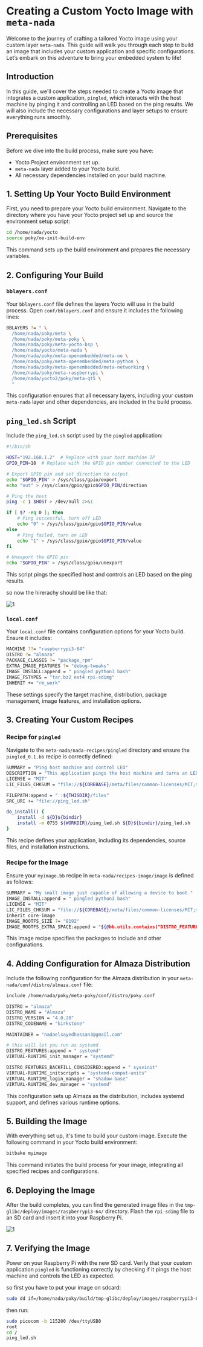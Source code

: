 # Creating a Custom Yocto Image with `meta-nada`

Welcome to the journey of crafting a tailored Yocto image using your custom layer `meta-nada`. This guide will walk you through each step to build an image that includes your custom application and specific configurations. Let’s embark on this adventure to bring your embedded system to life!

## Introduction

In this guide, we'll cover the steps needed to create a Yocto image that integrates a custom application, `pingled`, which interacts with the host machine by pinging it and controlling an LED based on the ping results. We will also include the necessary configurations and layer setups to ensure everything runs smoothly.

## Prerequisites

Before we dive into the build process, make sure you have:
- Yocto Project environment set up.
- `meta-nada` layer added to your Yocto build.
- All necessary dependencies installed on your build machine.

## 1. Setting Up Your Yocto Build Environment

First, you need to prepare your Yocto build environment. Navigate to the directory where you have your Yocto project set up and source the environment setup script:

```bash
cd /home/nada/yocto
source poky/oe-init-build-env
```

This command sets up the build environment and prepares the necessary variables.

## 2. Configuring Your Build

### `bblayers.conf`

Your `bblayers.conf` file defines the layers Yocto will use in the build process. Open `conf/bblayers.conf` and ensure it includes the following lines:

```bash
BBLAYERS ?= " \
  /home/nada/poky/meta \
  /home/nada/poky/meta-poky \
  /home/nada/poky/meta-yocto-bsp \
  /home/nada/yocto/meta-nada \
  /home/nada/poky/meta-openembedded/meta-oe \
  /home/nada/poky/meta-openembedded/meta-python \
  /home/nada/poky/meta-openembedded/meta-networking \
  /home/nada/poky/meta-raspberrypi \
  /home/nada/yocto2/poky/meta-qt5 \
  "
```

This configuration ensures that all necessary layers, including your custom `meta-nada` layer and other dependencies, are included in the build process.

## `ping_led.sh` Script

Include the `ping_led.sh` script used by the `pingled` application:

```bash
#!/bin/sh

HOST="192.168.1.2"  # Replace with your host machine IP
GPIO_PIN=18  # Replace with the GPIO pin number connected to the LED

# Export GPIO pin and set direction to output
echo "$GPIO_PIN" > /sys/class/gpio/export
echo "out" > /sys/class/gpio/gpio$GPIO_PIN/direction

# Ping the host
ping -c 1 $HOST > /dev/null 2>&1

if [ $? -eq 0 ]; then
    # Ping successful, turn off LED
    echo "0" > /sys/class/gpio/gpio$GPIO_PIN/value
else
    # Ping failed, turn on LED
    echo "1" > /sys/class/gpio/gpio$GPIO_PIN/value
fi

# Unexport the GPIO pin
echo "$GPIO_PIN" > /sys/class/gpio/unexport
```

This script pings the specified host and controls an LED based on the ping results.


so now the hirerachy should be like that:


![1](images/4.png)


### `local.conf`

Your `local.conf` file contains configuration options for your Yocto build. Ensure it includes:

```bash
MACHINE ??= "raspberrypi3-64"
DISTRO ?= "almaza"
PACKAGE_CLASSES ?= "package_rpm"
EXTRA_IMAGE_FEATURES ?= "debug-tweaks"
IMAGE_INSTALL:append = " pingled python3 bash"
IMAGE_FSTYPES = "tar.bz2 ext4 rpi-sdimg"
INHERIT += "rm_work"
```

These settings specify the target machine, distribution, package management, image features, and installation options.

## 3. Creating Your Custom Recipes

### Recipe for `pingled`

Navigate to the `meta-nada/nada-recipes/pingled` directory and ensure the `pingled_0.1.bb` recipe is correctly defined:

```bash
SUMMARY = "Ping host machine and control LED"
DESCRIPTION = "This application pings the host machine and turns an LED on/off based on the ping result."
LICENSE = "MIT"
LIC_FILES_CHKSUM = "file://${COREBASE}/meta/files/common-licenses/MIT;md5=0835ade698e0bcf8506ecda2f7b4f302"

FILEPATH:append = " :${THISDIR}/files"
SRC_URI += "file://ping_led.sh"

do_install() {
    install -d ${D}${bindir}
    install -m 0755 ${WORKDIR}/ping_led.sh ${D}${bindir}/ping_led.sh
}
```

This recipe defines your application, including its dependencies, source files, and installation instructions.

### Recipe for the Image

Ensure your `myimage.bb` recipe in `meta-nada/recipes-image/image` is defined as follows:

```bash
SUMMARY = "My small image just capable of allowing a device to boot."
IMAGE_INSTALL:append = " pingled python3 bash"
LICENSE = "MIT"
LIC_FILES_CHKSUM = "file://${COREBASE}/meta/files/common-licenses/MIT;md5=0835ade698e0bcf8506ecda2f7b4f302"
inherit core-image
IMAGE_ROOTFS_SIZE ?= "8192"
IMAGE_ROOTFS_EXTRA_SPACE:append = "${@bb.utils.contains("DISTRO_FEATURES", "systemd", " + 4096", "", d)}"
```

This image recipe specifies the packages to include and other configurations.

## 4. Adding Configuration for Almaza Distribution

Include the following configuration for the Almaza distribution in your `meta-nada/conf/distro/almaza.conf` file:

```bash
include /home/nada/poky/meta-poky/conf/distro/poky.conf

DISTRO = "almaza"
DISTRO_NAME = "Almaza"
DISTRO_VERSION = "4.0.20"
DISTRO_CODENAME = "kirkstone"

MAINTAINER = "nadaelsayedhassan3@gmail.com"

# this will let you run as systemd
DISTRO_FEATURES:append = " systemd"
VIRTUAL-RUNTIME_init_manager = "systemd"

DISTRO_FEATURES_BACKFILL_CONSIDERED:append = " sysvinit"
VIRTUAL-RUNTIME_initscripts = "systemd-compat-units"
VIRTUAL-RUNTIME_login_manager = "shadow-base"
VIRTUAL-RUNTIME_dev_manager = "systemd"
```

This configuration sets up Almaza as the distribution, includes systemd support, and defines various runtime options.

## 5. Building the Image

With everything set up, it's time to build your custom image. Execute the following command in your Yocto build environment:

```bash
bitbake myimage
```

This command initiates the build process for your image, integrating all specified recipes and configurations.

## 6. Deploying the Image

After the build completes, you can find the generated image files in the `tmp-glibc/deploy/images/raspberrypi3-64/` directory. Flash the `rpi-sdimg` file to an SD card and insert it into your Raspberry Pi.

![1](images/3.png)

## 7. Verifying the Image

Power on your Raspberry Pi with the new SD card. Verify that your custom application `pingled` is functioning correctly by checking if it pings the host machine and controls the LED as expected.
 
so first you have to put your image on sdcard:

```sh
sudo dd if=/home/nada/poky/build/tmp-glibc/deploy/images/raspberrypi3-64/core-image-minimal-raspberrypi3-64-20240828053529.rootfs.rpi-sdimg of=/dev/mmcblk0 bs=1M
```

then run:
```sh
sudo picocom -b 115200 /dev/ttyUSB0
root
cd /
ping_led.sh
```

